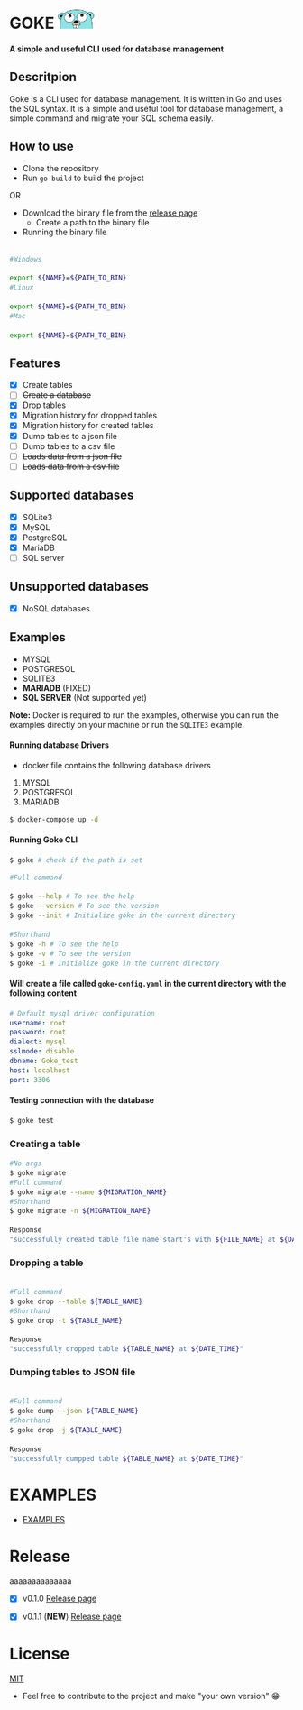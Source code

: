 # GOKE <img width="64px" src="./examples/gopher.png"/>

#### A simple and useful CLI used for database management

## Descritpion

Goke is a CLI used for database management. It is written in Go and uses the SQL syntax. It is a simple and useful tool for database management, a simple command and migrate your SQL schema easily.

## How to use

- Clone the repository
- Run `go build` to build the project

OR

- Download the binary file from the [release page](https://github.com/vsantos1/Goke/releases)
  - Create a path to the binary file
- Running the binary file

```bash

#Windows

export ${NAME}=${PATH_TO_BIN}
#Linux

export ${NAME}=${PATH_TO_BIN}
#Mac

export ${NAME}=${PATH_TO_BIN}

```

## Features

- [x] Create tables
- [ ] ~~Create a database~~
- [x] Drop tables
- [x] Migration history for dropped tables
- [x] Migration history for created tables
- [x] Dump tables to a json file
- [ ] Dump tables to a csv file
- [ ] ~~Loads data from a json file~~
- [ ] ~~Loads data from a csv file~~

## Supported databases

- [x] SQLite3
- [x] MySQL
- [x] PostgreSQL
- [x] MariaDB
- [ ] SQL server

## Unsupported databases

- [x] NoSQL databases

## Examples

- MYSQL
- POSTGRESQL
- SQLITE3
- **MARIADB** (FIXED)
- **SQL SERVER** (Not supported yet)

**Note:** Docker is required to run the examples, otherwise you can run the examples directly on your machine or run the `SQLITE3` example.

#### Running database Drivers

- docker file contains the following database drivers

1. MYSQL
2. POSTGRESQL
3. MARIADB

```bash
$ docker-compose up -d
```

#### Running Goke CLI

```bash
$ goke # check if the path is set
```

```bash
#Full command

$ goke --help # To see the help
$ goke --version # To see the version
$ goke --init # Initialize goke in the current directory

#Shorthand
$ goke -h # To see the help
$ goke -v # To see the version
$ goke -i # Initialize goke in the current directory

```

#### Will create a file called `goke-config.yaml` in the current directory with the following content

```yaml
# Default mysql driver configuration
username: root
password: root
dialect: mysql
sslmode: disable
dbname: Goke_test
host: localhost
port: 3306
```

#### Testing connection with the database

```bash
$ goke test
```

### Creating a table

```bash
#No args
$ goke migrate
#Full command
$ goke migrate --name ${MIGRATION_NAME}
#Shorthand
$ goke migrate -n ${MIGRATION_NAME}

Response
"successfully created table file name start's with ${FILE_NAME} at ${DATE_TIME}"
```

### Dropping a table

```bash

#Full command
$ goke drop --table ${TABLE_NAME}
#Shorthand
$ goke drop -t ${TABLE_NAME}

Response
"successfully dropped table ${TABLE_NAME} at ${DATE_TIME}"
```

### Dumping tables to **JSON** file

```bash

#Full command
$ goke dump --json ${TABLE_NAME}
#Shorthand
$ goke drop -j ${TABLE_NAME}

Response
"successfully dumpped table ${TABLE_NAME} at ${DATE_TIME}"
```

# EXAMPLES

- [EXAMPLES](https://github.com/vsantos1/Goke/tree/main/examples)

# Release

aaaaaaaaaaaaaa

- [x] v0.1.0
      [Release page](https://github.com/vsantos1/Goke/releases)

- [x] v0.1.1 (**NEW**)
      [Release page](https://github.com/vsantos1/Goke/releases)

# License

[MIT](https://opensource.org/licenses/MIT)

- Feel free to contribute to the project and make "your own version" 😁

